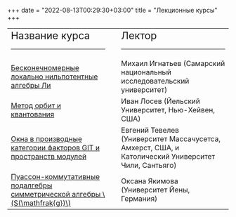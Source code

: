 ﻿+++
date = "2022-08-13T00:29:30+03:00"
title = "Лекционные курсы"
+++

<script type="text/javascript" async
  src="https://cdn.mathjax.org/mathjax/latest/MathJax.js?config=TeX-AMS_CHTML">
</script>

<table style="text-align: left; width: 100%;" cellpadding="2" cellspacing="2">
 <tbody>
<tr>
<td><big><big>Название
курса</big></big>
<hr class="page-header-hr" /></td>
<td><p>&nbsp;</p></td>
<td><big><big>Лектор</big></big>
<hr class="page-header-hr" /></td>
</tr>
<tr>
<td><a href="/2020/ignatyev">Бесконечномерные локально нильпотентные алгебры Ли</a></td>
<td></td>
<td>Михаил Игнатьев (Самарский национальный исследовательский университет)</td>
</tr>
<!--<tr>
<td>TBA</td>
<td></td>
<td>Виктор Кац (Массачусетский технологический институт, Бостон, США)</td>
</tr>-->
<tr>
<td><a href="/2020/losev">Метод орбит и квантования</a></td>
<td></td>
<td>Иван Лосев (Йельский Университет, Нью-Хейвен, США)</td>
</tr>
<!--<tr>
<td><a href="/2020/oblomkov">Геометричеcкий подход к категорифицированному следу Окниану&ndash;Джонса</a></td>
<td></td>
<td>Алексей Обломков (Университет Массачусетса, Амхерст, США)</td>
</tr>-->
<tr>
<td><a href="/2020/tevelev">Окна в производные категории факторов GIT и пространств модулей</a></td>
<td></td>
<td>Евгений Тевелев (Университет Массачусетса, Амхерст, США, и Католический Университет Чили, Сантьяго)</td>
</tr>
<tr>
<td><a href="/2020/yakimova">Пуассон-коммутативные подалгебры симметрической алгебры \(S(\mathfrak{g})\)</a></td>
<td></td>
<td>Оксана Якимова (Университет Йены, Германия)</td>
</tr>
 </tbody>
</table>